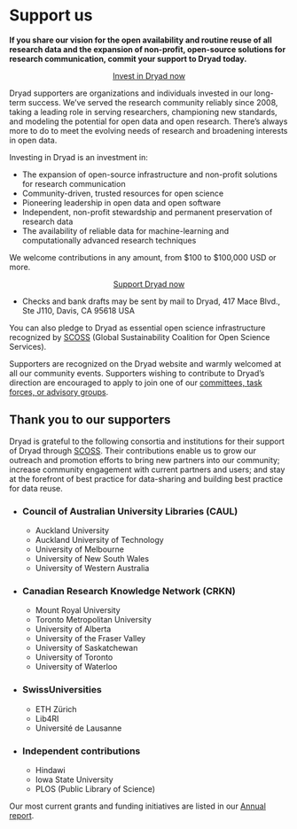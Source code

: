 # Support us

**If you share our vision for the open availability and routine reuse of all research data and the expansion of non-profit, open-source solutions for research communication, commit your support to Dryad today.**

<p style="text-align: center;"><a class="o-link__buttonlink" href="https://buy.stripe.com/fZu3cw0uWfUg2lQ4S2gUM02" target="_blank" aria-label=" (opens in new window)">Invest in Dryad now</a></p>

Dryad supporters are organizations and individuals invested in our long-term success. We’ve served the research community reliably since 2008, taking a leading role in serving researchers, championing new standards, and modeling the potential for open data and open research. There’s always more to do to meet the evolving needs of research and broadening interests in open data.

Investing in Dryad is an investment in:

* The expansion of open-source infrastructure and non-profit solutions for research communication
* Community-driven, trusted resources for open science
* Pioneering leadership in open data and open software
* Independent, non-profit stewardship and permanent preservation of research data
* The availability of reliable data for machine-learning and computationally advanced research techniques 

We welcome contributions in any amount, from $100 to $100,000 USD or more.

<p style="text-align: center;"><a class="o-link__buttonlink" href="https://buy.stripe.com/fZu3cw0uWfUg2lQ4S2gUM02" target="_blank" aria-label=" (opens in new window)">Support Dryad now</a></p>

* Checks and bank drafts may be sent by mail to Dryad, 417 Mace Blvd., Ste J110, Davis, CA 95618 USA

You can also pledge to Dryad as essential open science infrastructure recognized by [SCOSS](https://scoss.org/what-is-scoss/scossfamily/) (Global Sustainability Coalition for Open Science Services). 

Supporters are recognized on the Dryad website and warmly welcomed at all our community events. Supporters wishing to contribute to Dryad’s direction are encouraged to apply to join one of our [committees, task forces, or advisory groups](/about#our-advisors). 


## Thank you to our supporters

Dryad is grateful to the following consortia and institutions for their support of Dryad through <a href="https://scoss.org/">SCOSS</a>. Their contributions enable us to grow our outreach and promotion efforts to bring new partners into our community; increase community engagement with current partners and users; and stay at the forefront of best practice for data-sharing and building best practice for data reuse. 

<ul class="member-list">
  <li><h3>Council of Australian University Libraries (CAUL)</h3><ul>
    <li>Auckland University</li>
    <li>Auckland University of Technology</li>
    <li>University of Melbourne</li>
    <li>University of New South Wales</li>
    <li>University of Western Australia</li></ul>
  </li>
  <li><h3>Canadian Research Knowledge Network (CRKN)</h3><ul>
    <li>Mount Royal University</li>
    <li>Toronto Metropolitan University</li>
    <li>University of Alberta</li>
    <li>University of the Fraser Valley</li>
    <li>University of Saskatchewan</li>
    <li>University of Toronto</li>
    <li>University of Waterloo</li></ul></li>
  <li><h3>SwissUniversities</h3><ul>
    <li>ETH Zürich</li>
    <li>Lib4RI</li>
    <li>Université de Lausanne</li></ul></li>
  <li><h3>Independent contributions</h3><ul>
    <li>Hindawi</li>
    <li>Iowa State University</li>
    <li>PLOS (Public Library of Science)</li></ul></li>
</ul>

Our most current grants and funding initiatives are listed in our [Annual report](https://github.com/datadryad/governance/tree/main/annual-reports).
